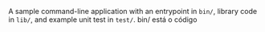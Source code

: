 A sample command-line application with an entrypoint in `bin/`, library code
in `lib/`, and example unit test in `test/`.
bin/ está o código
